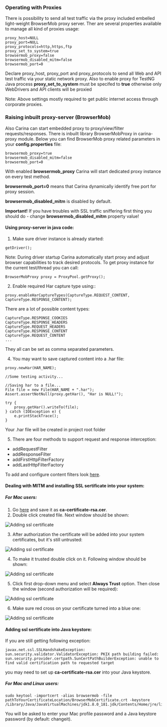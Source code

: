 ### Operating with Proxies
There is possibility to send all test traffic via the proxy included embelled light-weight BrowserMob proxy server.
Ther are several properties available to manage all kind of proxies usage:
```
proxy_host=NULL
proxy_port=NULL
proxy_protocols=http,https,ftp
proxy_set_to_system=true
browsermob_proxy=false
browsermob_disabled_mitm=false
browsermob_port=0
```
Declare proxy_host, proxy_port and proxy_protocols to send all Web and API test traffic via your static network proxy.
Also to enable proxy for TestNG Java process **proxy_set_to_system** must be specifed to **true** otherwise only WebDrivers and API clients will be proxied

Note: Above settings mostly required to get public internet access through corporate proxies.

### Raising inbuilt proxy-server (BrowserMob)
Also Carina can start embedded proxy to proxy/view/filter requests/responses. There is inbuilt library BrowserMobProxy in carina-proxy module. Below you can find BrowserMob proxy related parameters in your **config.properties** file:
```
browsermob_proxy=true
browsermob_disabled_mitm=false
browsermob_port=0
```
With enabled **browsermob_proxy** Carina will start dedicated proxy instance on every test method. 

**browsermob_port=0** means that Carina dynamically identify free port for proxy session.

**browsermob_disabled_mitm** is disabled by default. 

**Important!** If you have troubles with  SSL traffic sniffering first thing you should do - change **browsermob_disabled_mitm** property value!

#### Using proxy-server in java code:

1. Make sure driver instance is already started:
```
getDriver();
```
Note: During driver startup Carina automatically start proxy and adjust browser capabilities to track desired protocols. To get proxy instance for the current test/thread you can call:
```
BrowserMobProxy proxy = ProxyPool.getProxy();
```
2. Enable required Har capture type using::
```
proxy.enableHarCaptureTypes(CaptureType.REQUEST_CONTENT, CaptureType.RESPONSE_CONTENT);
```
There are a lot of possible content types:
```
CaptureType.RESPONSE_COOKIES
CaptureType.RESPONSE_HEADERS
CaptureType.REQUEST_HEADERS
CaptureType.RESPONSE_CONTENT
CaptureType.REQUEST_CONTENT
...
```
They all can be set as comma separated parameters.

4. You may want to save captured content into a .har file:
```
proxy.newHar(HAR_NAME);

//Some testing activity...

//Saving har to a file...
File file = new File(HAR_NAME + ".har");
Assert.assertNotNull(proxy.getHar(), "Har is NULL!");

try {
    proxy.getHar().writeTo(file);
} catch (IOException e) {
    e.printStackTrace();
}
```
Your .har file will be created in project root folder

5. There are four methods to support request and response interception:

* addRequestFilter
* addResponseFilter
* addFirstHttpFilterFactory
* addLastHttpFilterFactory

To add and configure content filters look [here](https://github.com/lightbody/browsermob-proxy#http-request-manipulation).

#### Dealing with MITM and installing SSL sertificate into your system:

##### For Mac users:

1. Go [here](https://github.com/lightbody/browsermob-proxy/blob/master/browsermob-core/src/main/resources/sslSupport/ca-certificate-rsa.cer) and save it as **ca-certificate-rsa.cer**.
2. Double click created file. Next window should be shown:

![Adding ssl certificate](img/SSLInstallStep1.png)

3. After authorization the certificate will be added into your system certificates,  but it's still untrusted:

![Adding ssl certificate](img/SSLInstallStep2.png)

4. To make it trusted double click on it. Following window should be shown:

![Adding ssl certificate](img/SSLInstallStep3.png)

5. Click first drop-down menu and select **Always Trust** option. Then close the window (second authorization will be required):

![Adding ssl certificate](img/SSLInstallStep4.png)

6. Make sure red cross on your certificate turned into a blue one:

![Adding ssl certificate](img/SSLInstallStep5.png)

#### Adding ssl sertificate into Java keystore:

If you are still getting following exception:
```
javax.net.ssl.SSLHandshakeException: sun.security.validator.ValidatorException: PKIX path building failed: sun.security.provider.certpath.SunCertPathBuilderException: unable to find valid certification path to requested target
```
you may need to set up **ca-certificate-rsa.cer** into your Java keystore.

##### For Mac and Linux users:

```
sudo keytool -importcert -alias browsermob -file pathToYourCertificateLocation/BrowserMobCertificate.crt -keystore /Library/Java/JavaVirtualMachines/jdk1.8.0_181.jdk/Contents/Home/jre/lib/security/cacerts
```
You will be asked to enter your Mac profile password and a Java keystore password (by default: changeit).